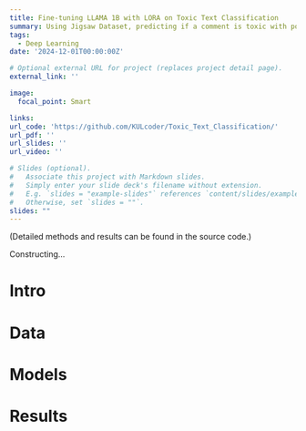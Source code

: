 ```yaml
---
title: Fine-tuning LLAMA 1B with LORA on Toxic Text Classification
summary: Using Jigsaw Dataset, predicting if a comment is toxic with popular methods.
tags:
  - Deep Learning
date: '2024-12-01T00:00:00Z'

# Optional external URL for project (replaces project detail page).
external_link: ''

image:
  focal_point: Smart

links:
url_code: 'https://github.com/KULcoder/Toxic_Text_Classification/'
url_pdf: ''
url_slides: ''
url_video: ''

# Slides (optional).
#   Associate this project with Markdown slides.
#   Simply enter your slide deck's filename without extension.
#   E.g. `slides = "example-slides"` references `content/slides/example-slides.md`.
#   Otherwise, set `slides = ""`.
slides: ""
---
```

(Detailed methods and results can be found in the source code.)

Constructing...

# Intro

# Data

# Models

# Results


<!-- # EDA

## Business Rating Maps
Unveil a geographical distribution of business ratings.
![Business Rating Maps](images/business_rating_maps.png)

## Review Word Cloud
Visual representation of frequently mentioned words in reviews.
![Word Cloud](images/word_cloud.png)

# Model Pipeline

We begin by encoding the review text data using [TF-IDF](https://scikit-learn.org/stable/modules/generated/sklearn.feature_extraction.text.TfidfVectorizer.html). This encoded data undergoes dimension reduction through PCA. Subsequently, the transformed data feeds into two different models: Random Forest and Multi-Layer Perceptrons.


# Results

## Random Forest
**Test Accuracy Score**: 44.24%

![Random Forest Confusion Matrix](images/rf_cm.png)

## Multi Layer Perceptrons

**Test Accuracy Score**: 65.37%

![MLP Confusion Matrix](images/mlp_cm.png) -->
